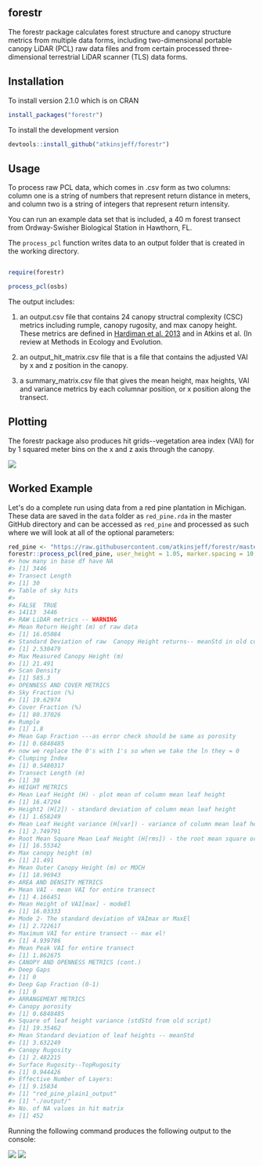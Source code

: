 <!-- README.md is generated from README.Rmd. Please edit that file -->
forestr
-------

The forestr package calculates forest structure and canopy structure metrics from multiple data forms, including two-dimensional portable canopy LiDAR (PCL) raw data files and from certain processed three-dimensional terrestrial LiDAR scanner (TLS) data forms.

Installation
------------

To install version 2.1.0 which is on CRAN

``` r
install_packages("forestr")
```

To install the development version

``` r
devtools::install_github("atkinsjeff/forestr")
```

Usage
-----

To process raw PCL data, which comes in .csv form as two columns: column one is a string of numbers that represent return distance in meters, and column two is a string of integers that represent return intensity.

You can run an example data set that is included, a 40 m forest transect from Ordway-Swisher Biological Station in Hawthorn, FL.

The `process_pcl` function writes data to an output folder that is created in the working directory.

``` r

require(forestr)

process_pcl(osbs)
```

The output includes:

1.  an output.csv file that contains 24 canopy structral complexity (CSC) metrics including rumple, canopy rugosity, and max canopy height. These metrics are defined in [Hardiman et al. 2013](http://www.mdpi.com/1999-4907/4/3/537/htm) and in Atkins et al. (In review at Methods in Ecology and Evolution.

2.  an output\_hit\_matrix.csv file that is a file that contains the adjusted VAI by x and z position in the canopy.

3.  a summary\_matrix.csv file that gives the mean height, max heights, VAI and variance metrics by each columnar position, or x position along the transect.

Plotting
--------

The forestr package also produces hit grids--vegetation area index (VAI) for by 1 squared meter bins on the x and z axis through the canopy.

![](http://atkinsjeff.github.io/images/osbs.png)

Worked Example
--------------

Let's do a complete run using data from a red pine plantation in Michigan. These data are saved in the `data` folder as `red_pine.rda` in the master GitHub directory and can be accessed as `red_pine` and processed as such where we will look at all of the optional parameters:

``` r
red_pine <- "https://raw.githubusercontent.com/atkinsjeff/forestr/master/data-raw/red_pine_plain1.CSV"
forestr::process_pcl(red_pine, user_height = 1.05, marker.spacing = 10, max.vai = 8, pavd = TRUE, hist = TRUE )
#> how many in base df have NA
#> [1] 3446
#> Transect Length
#> [1] 30
#> Table of sky hits
#> 
#> FALSE  TRUE 
#> 14113  3446
#> RAW LiDAR metrics -- WARNING
#> Mean Return Height (m) of raw data
#> [1] 16.05084
#> Standard Deviation of raw  Canopy Height returns-- meanStd in old code
#> [1] 2.530479
#> Max Measured Canopy Height (m)
#> [1] 21.491
#> Scan Density
#> [1] 585.3
#> OPENNESS AND COVER METRICS
#> Sky Fraction (%)
#> [1] 19.62974
#> Cover Fraction (%)
#> [1] 80.37026
#> Rumple
#> [1] 1.8
#> Mean Gap Fraction ---as error check should be same as porosity
#> [1] 0.6848485
#> now we replace the 0's with 1's so when we take the ln they = 0
#> Clumping Index
#> [1] 0.5480317
#> Transect Length (m)
#> [1] 30
#> HEIGHT METRICS
#> Mean Leaf Height (H) - plot mean of column mean leaf height
#> [1] 16.47294
#> Height2 (H[2]) - standard deviation of column mean leaf height
#> [1] 1.658249
#> Mean Leaf Height variance (H[var]) - variance of column mean leaf height
#> [1] 2.749791
#> Root Mean Square Mean Leaf Height (H[rms]) - the root mean square or quadratic mean of column mean leaf height for the transect
#> [1] 16.55342
#> Max canopy height (m)
#> [1] 21.491
#> Mean Outer Canopy Height (m) or MOCH
#> [1] 18.96943
#> AREA AND DENSITY METRICS
#> Mean VAI - mean VAI for entire transect
#> [1] 4.166451
#> Mean Height of VAI[max] - modeEl
#> [1] 16.03333
#> Mode 2- The standard deviation of VAImax or MaxEl
#> [1] 2.722617
#> Maximum VAI for entire transect -- max el!
#> [1] 4.939786
#> Mean Peak VAI for entire transect
#> [1] 1.862675
#> CANOPY AND OPENNESS METRICS (cont.)
#> Deep Gaps
#> [1] 0
#> Deep Gap Fraction (0-1)
#> [1] 0
#> ARRANGEMENT METRICS
#> Canopy porosity
#> [1] 0.6848485
#> Square of leaf height variance (stdStd from old script)
#> [1] 19.35462
#> Mean Standard deviation of leaf heights -- meanStd
#> [1] 3.632249
#> Canopy Rugosity
#> [1] 2.482215
#> Surface Rugosity--TopRugosity
#> [1] 0.944426
#> Effective Number of Layers:
#> [1] 9.15834
#> [1] "red_pine_plain1_output"
#> [1] "./output/"
#> No. of NA values in hit matrix
#> [1] 452
```

Running the following command produces the following output to the console:

![](http://atkinsjeff.github.io/images/red_pine_hit_grid.png) ![](http://atkinsjeff.github.io/images/red_pine_pavd.png)

